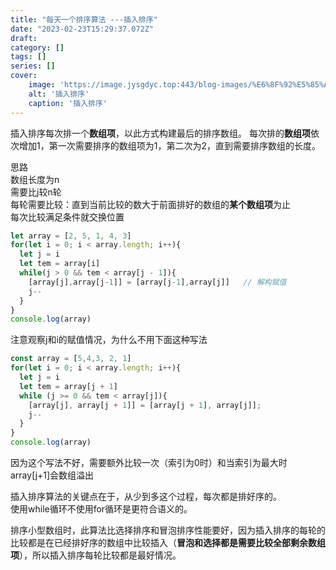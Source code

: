 ```yaml
---
title: "每天一个排序算法 ---插入排序"
date: "2023-02-23T15:29:37.072Z"
draft: 
category: [] 
tags: []
series: []
cover: 
    image: 'https://image.jysgdyc.top:443/blog-images/%E6%8F%92%E5%85%A5%E6%8E%92%E5%BA%8F.gif'
    alt: '插入排序'
    caption: '插入排序'
---
```

插入排序每次排一个**数组项**，以此方式构建最后的排序数组。
每次排的**数组项**依次增加1，第一次需要排序的数组项为1，第二次为2，直到需要排序数组的长度。

思路  
数组长度为n  
需要比j较n轮  
每轮需要比较：直到当前比较的数大于前面排好的数组的**某个数组项**为止  
每次比较满足条件就交换位置  
```javascript
let array = [2, 5, 1, 4, 3]
for(let i = 0; i < array.length; i++){
  let j = i
  let tem = array[i]
  while(j > 0 && tem < array[j - 1]){
    [array[j],array[j-1]] = [array[j-1],array[j]]	// 解构赋值
    j--
  }
}
console.log(array)
```
注意观察j和i的赋值情况，为什么不用下面这种写法
```javascript
const array = [5,4,3, 2, 1]
for(let i = 0; i < array.length; i++){
  let j = i
  let tem = array[j + 1]
  while (j >= 0 && tem < array[j]){
    [array[j], array[j + 1]] = [array[j + 1], array[j]];
    j--
  }
}
console.log(array)
```
因为这个写法不好，需要额外比较一次（索引为0时）和当索引为最大时array[j+1]会数组溢出  

插入排序算法的关键点在于，从少到多这个过程，每次都是排好序的。  
使用while循环不使用for循环是更符合语义的。  

排序小型数组时，此算法比选择排序和冒泡排序性能要好，因为插入排序的每轮的比较都是在已经排好序的数组中比较插入（**冒泡和选择都是需要比较全部剩余数组项**），所以插入排序每轮比较都是最好情况。  